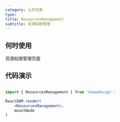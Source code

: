 ```yaml
---
category: 公共页面
type: 
title: ResourcesManagement
subtitle: 资源权限管理
---
```


## 何时使用

资源权限管理页面

## 代码演示

``` jsx | pure

import { ResourcesManagement } from 'knowdesign';

ReactDOM.render(
    <ResourcesManagement>,
    mountNode
)
```
